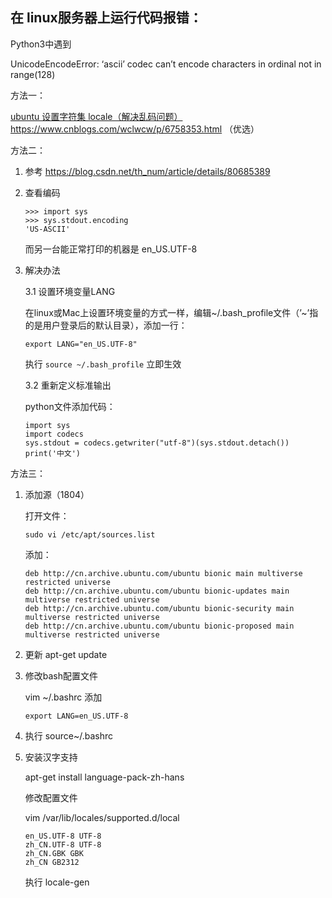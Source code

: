 ## 在 linux服务器上运行代码报错：

Python3中遇到

UnicodeEncodeError: ‘ascii’ codec can’t encode characters in ordinal not in range(128)

方法一：

[ubuntu 设置字符集 locale（解决乱码问题）](https://www.cnblogs.com/wclwcw/p/6758353.html) https://www.cnblogs.com/wclwcw/p/6758353.html （优选）

方法二：

1. 参考 https://blog.csdn.net/th_num/article/details/80685389

2. 查看编码

   ```
   >>> import sys
   >>> sys.stdout.encoding
   'US-ASCII'
   ```

   而另一台能正常打印的机器是 en_US.UTF-8

3. 解决办法

   3.1 设置环境变量LANG

   在linux或Mac上设置环境变量的方式一样，编辑~/.bash_profile文件（’~’指的是用户登录后的默认目录），添加一行：

   ```
   export LANG="en_US.UTF-8"
   ```

   执行 `source ~/.bash_profile` 立即生效

   3.2 重新定义标准输出

   python文件添加代码：

   ```
   import sys
   import codecs
   sys.stdout = codecs.getwriter("utf-8")(sys.stdout.detach())
   print('中文')
   ```

   

方法三：

1. 添加源（1804）

   打开文件：

   ```
   sudo vi /etc/apt/sources.list
   ```

   添加：

   ```
   deb http://cn.archive.ubuntu.com/ubuntu bionic main multiverse restricted universe
   deb http://cn.archive.ubuntu.com/ubuntu bionic-updates main multiverse restricted universe
   deb http://cn.archive.ubuntu.com/ubuntu bionic-security main multiverse restricted universe
   deb http://cn.archive.ubuntu.com/ubuntu bionic-proposed main multiverse restricted universe
   ```

2. 更新 apt-get update

3. 修改bash配置文件

   vim ~/.bashrc 添加

   `export LANG=en_US.UTF-8`

4. 执行 source~/.bashrc

5. 安装汉字支持

   apt-get install language-pack-zh-hans

   修改配置文件

   vim /var/lib/locales/supported.d/local

   ```
   en_US.UTF-8 UTF-8
   zh_CN.UTF-8 UTF-8
   zh_CN.GBK GBK
   zh_CN GB2312
   ```

   执行 locale-gen